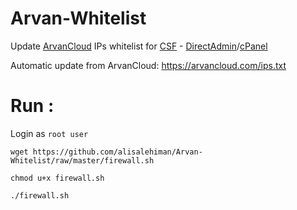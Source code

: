 # Arvan-Whitelist
Update [ArvanCloud](https://www.arvancloud.com/en) IPs whitelist for [CSF](https://configserver.com/cp/csf.html) - [DirectAdmin](https://www.directadmin.com/)/[cPanel](https://cpanel.net/)

Automatic update from ArvanCloud:
https://arvancloud.com/ips.txt

# Run :
Login as `root user`
```
wget https://github.com/alisalehiman/Arvan-Whitelist/raw/master/firewall.sh

chmod u+x firewall.sh

./firewall.sh
```
